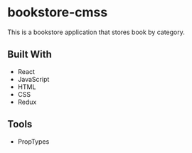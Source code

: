 # bookstore-cmss

This is a bookstore application that stores book by category.

## Built With
- React
- JavaScript
- HTML
- CSS
- Redux

## Tools
- PropTypes